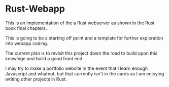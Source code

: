 # Rust-Webapp

This is an implementation of the a Rust webserver as shown in the Rust book final chapters.

This is going to be a starting off point and a template for further exploration into webapp coding.

The current plan is to revisit this project down the road to build upon this knowlege and build a good front end.

I may try to make a portfolio website in the event that I learn enough Javascript and whatnot, but that currently isn't in the cards as I am enjoying writing other projects in Rust.
